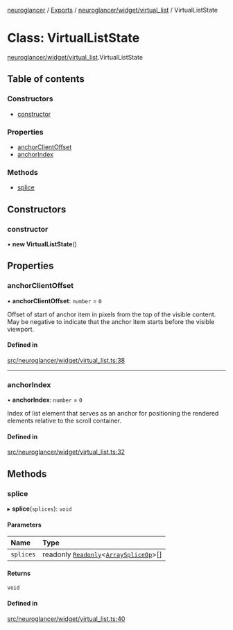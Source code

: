 [neuroglancer](../README.md) / [Exports](../modules.md) / [neuroglancer/widget/virtual\_list](../modules/neuroglancer_widget_virtual_list.md) / VirtualListState

# Class: VirtualListState

[neuroglancer/widget/virtual_list](../modules/neuroglancer_widget_virtual_list.md).VirtualListState

## Table of contents

### Constructors

- [constructor](neuroglancer_widget_virtual_list.VirtualListState.md#constructor)

### Properties

- [anchorClientOffset](neuroglancer_widget_virtual_list.VirtualListState.md#anchorclientoffset)
- [anchorIndex](neuroglancer_widget_virtual_list.VirtualListState.md#anchorindex)

### Methods

- [splice](neuroglancer_widget_virtual_list.VirtualListState.md#splice)

## Constructors

### constructor

• **new VirtualListState**()

## Properties

### anchorClientOffset

• **anchorClientOffset**: `number` = `0`

Offset of start of anchor item in pixels from the top of the visible content.  May be negative
to indicate that the anchor item starts before the visible viewport.

#### Defined in

[src/neuroglancer/widget/virtual_list.ts:38](https://github.com/ActiveBrainAtlas2/neuroglancer/blob/91617476/src/neuroglancer/widget/virtual_list.ts#L38)

___

### anchorIndex

• **anchorIndex**: `number` = `0`

Index of list element that serves as an anchor for positioning the rendered elements relative
to the scroll container.

#### Defined in

[src/neuroglancer/widget/virtual_list.ts:32](https://github.com/ActiveBrainAtlas2/neuroglancer/blob/91617476/src/neuroglancer/widget/virtual_list.ts#L32)

## Methods

### splice

▸ **splice**(`splices`): `void`

#### Parameters

| Name | Type |
| :------ | :------ |
| `splices` | readonly [`Readonly`](../modules/neuroglancer_annotation_frontend_source._internal_.md#readonly)<[`ArraySpliceOp`](../interfaces/neuroglancer_util_array.ArraySpliceOp.md)\>[] |

#### Returns

`void`

#### Defined in

[src/neuroglancer/widget/virtual_list.ts:40](https://github.com/ActiveBrainAtlas2/neuroglancer/blob/91617476/src/neuroglancer/widget/virtual_list.ts#L40)
